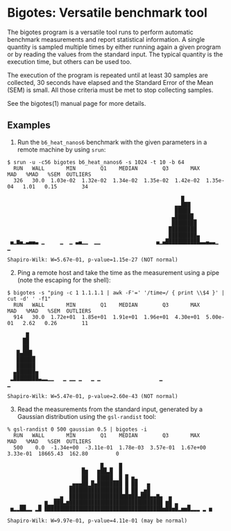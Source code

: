# Bigotes: Versatile benchmark tool

The bigotes program is a versatile tool runs to perform automatic benchmark
measurements and report statistical information. A single quantity is sampled
multiple times by either running again a given program or by reading the values
from the standard input. The typical quantity is the execution time, but others
can be used too.

The execution of the program is repeated until at least 30 samples are
collected, 30 seconds have elapsed and the Standard Error of the Mean (SEM) is
small. All those criteria must be met to stop collecting samples.

See the bigotes(1) manual page for more details.

## Examples

1. Run the `b6_heat_nanos6` benchmark with the given parameters in a remote
machine by using `srun`:
```
$ srun -u -c56 bigotes b6_heat_nanos6 -s 1024 -t 10 -b 64
  RUN   WALL       MIN        Q1    MEDIAN        Q3       MAX       MAD   %MAD   %SEM  OUTLIERS
  326   30.0  1.03e-02  1.32e-02  1.34e-02  1.35e-02  1.42e-02  1.35e-04   1.01   0.15        34

                                                        █
                                                      ▃▃███
                                                      █████▁
                                                     ▄██████▁
                                                     ████████
                                                    █████████
                                                    █████████▄
 ▄▁▆▄▁▃▄▄▃ ▁     ▁  ▁ ▃▄▁▁  ▁▁                  ▄▁▄███████████▃▃▄▃▃▁  ▁

Shapiro-Wilk: W=5.67e-01, p-value=1.15e-27 (NOT normal)
```

2. Ping a remote host and take the time as the measurement using a pipe
(note the escaping for the shell):
```
$ bigotes -s "ping -c 1 1.1.1.1 | awk -F'=' '/time=/ { print \\$4 }' | cut -d' ' -f1"
  RUN   WALL       MIN        Q1    MEDIAN        Q3       MAX       MAD   %MAD   %SEM  OUTLIERS
  914   30.0  1.72e+01  1.85e+01  1.91e+01  1.96e+01  4.30e+01  5.00e-01   2.62   0.26        11

     ▁█
     ██
   ▁ ██▁
   █▅███▁
   ██████
   ██████
  ▄██████▅
 ▂████████▃▂▂▁▁   ▁ ▁▁ ▁   ▁ ▁                   ▁                    ▁

Shapiro-Wilk: W=5.47e-01, p-value=2.60e-43 (NOT normal)
```

3. Read the measurements from the standard input, generated by a Gaussian
distribution using the `gsl-randist` tool:
```
% gsl-randist 0 500 gaussian 0.5 | bigotes -i
  RUN   WALL       MIN        Q1    MEDIAN        Q3       MAX       MAD   %MAD   %SEM  OUTLIERS
  500    0.0  -1.34e+00  -3.11e-01  1.78e-03  3.57e-01  1.67e+00  3.33e-01  18665.43  162.80         0

                        ▂     █▂ ▂  █
                        █▇   ▇██▄█  █ ▁
                        ██ ▁ █████▁▁█ █ ▆▃
                    ▂▅▅▅██▂█▅████████ █ ██   ▅
                    █████████████████ █ ██ ▂▅█
               ▁▁▄  █████████████████▇█▇██▄███▄▄▇▄  ▄
    ▁▁    ▁ ▆▁▁███▃▆██████████████████████████████ ▆█ ▃   ▁
 ▅▂▂██▂▂ ▂█ ██████████████████████████████████████▅██▅█▂▅▅█▂▂▂ ▂ ▅

Shapiro-Wilk: W=9.97e-01, p-value=4.11e-01 (may be normal)
```
